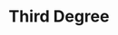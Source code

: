 ---
ep: 107
title: "Third Degree"
imglink: "https://live.staticflickr.com/65535/50997610788_370548e758_o.jpg"
thumbnail: "https://live.staticflickr.com/65535/50997610788_18bf2a539e_q.jpg"
alt: >
    A man wearing a British Transport Police uniform, with pips on the shoulder and a walkie-talkie on his vest. He has a shiny badge on a hat with a checkered hatband and brim. His fingers are steepled in front of him, and his eyes are points of light in a shadowed face.
name: "kath"
---